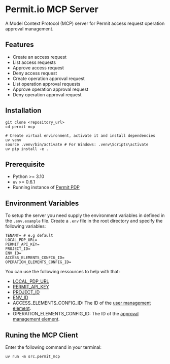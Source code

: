 # Permit.io MCP Server
A Model Context Protocol (MCP) server for Permit access request operation approval management.

## Features 
- Create an access request
- List access requests
- Approve access request
- Deny access request
- Create operation approval request
- List operation approval requests
- Approve operation approval request 
- Deny operation approval request

## Installation
```shell
git clone <repository_url>
cd permit-mcp

# Create virtual environment, activate it and install dependencies
uv venv
source .venv/bin/activate # For Windows: .venv\Scripts\activate
uv pip install -e .
```

## Prerequisite
- Python >= 3.10
- `uv` >= 0.6.1
- Running instance of [Permit PDP](https://docs.permit.io/how-to/deploy/deploy-to-production/#installing-the-pdp)


## Environment Variables
To setup the server you need supply the environment variables in defined in the `.env.example` file. Create a `.env` file in the root directory and specify the following variables: 

```shell
TENANT= # e.g default
LOCAL_PDP_URL= 
PERMIT_API_KEY=
PROJECT_ID=
ENV_ID=
ACCESS_ELEMENTS_CONFIG_ID=
OPERATION_ELEMENTS_CONFIG_ID=
```

You can use the following ressources to help with that: 
- [LOCAL_PDP_URL](https://docs.permit.io/how-to/deploy/deploy-to-production/#installing-the-pdp)
- [PERMIT_API_KEY](https://docs.permit.io/overview/use-the-permit-api-and-sdk#obtain-your-api-key)
- [PROJECT_ID](https://docs.permit.io/api/examples/get-project-and-env#get-project-id-or-key)
- [ENV_ID](https://docs.permit.io/api/examples/get-project-and-env#get-environment-id-or-key)
- ACCESS_ELEMENTS_CONFIG_ID: The ID of the [user management element](https://docs.permit.io/embeddable-uis/element/user-management).
- OPERATION_ELEMENTS_CONFIG_ID: The ID of the [approval management element](https://docs.permit.io/embeddable-uis/element/approval-management).

## Runing the MCP Client
Enter the following command in your terminal:

```shell
uv run -m src.permit_mcp
```